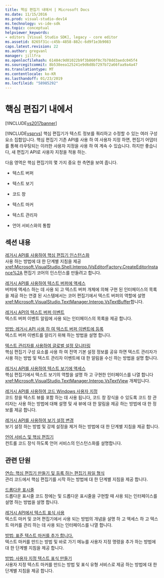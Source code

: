```yaml
---
title: 핵심 편집기 내에서 | Microsoft Docs
ms.date: 11/15/2016
ms.prod: visual-studio-dev14
ms.technology: vs-ide-sdk
ms.topic: conceptual
helpviewer_keywords:
- editors [Visual Studio SDK], legacy - core editor
ms.assetid: 8265f31c-c45b-4858-882c-6d9f1e3b9083
caps.latest.revision: 22
ms.author: gregvanl
manager: jillfra
ms.openlocfilehash: 61484c9d01022b9f3b860f0c7b78dd3aedc045f4
ms.sourcegitcommit: 8b538eea125241e9d6d8b7297b72a66faa9a4a47
ms.translationtype: MT
ms.contentlocale: ko-KR
ms.lasthandoff: 01/23/2019
ms.locfileid: "58985292"
---
```

# <a name="inside-the-core-editor"></a>핵심 편집기 내에서
[!INCLUDE[vs2017banner](../includes/vs2017banner.md)]

[!INCLUDE[vsprvs](../includes/vsprvs-md.md)] 핵심 편집기가 텍스트 정보를 쿼리하고 수정할 수 있는 여러 구성 요소 집합입니다. 핵심 편집기 기존 API를 사용 하 여 사용자 지정 하면, 편집기 어댑터를 통해 라우팅되는 이러한 사용자 지정을 사용 하 여 계속 수 있습니다. 하지만 좋습니다, 새 편집기 API로 사용자 지정을 적용 하는.  
  
 다음 영역은 핵심 편집기의 몇 가지 중요 한 측면을 보여 줍니다.  
  
-   텍스트 버퍼  
  
-   텍스트 보기  
  
-   코드 창  
  
-   텍스트 마커  
  
-   텍스트 관리자  
  
-   언어 서비스와의 통합  
  
## <a name="in-this-section"></a>섹션 내용  
 [레거시 API를 사용하여 핵심 편집기 인스턴스화](../extensibility/instantiating-the-core-editor-by-using-the-legacy-api.md)  
 사용 하는 방법에 대 한 단계별 지침을 제공 <xref:Microsoft.VisualStudio.Shell.Interop.IVsEditorFactory.CreateEditorInstance%2A> 편집기 코어의 인스턴스를 만들려고 합니다.  
  
 [레거시 API를 사용하여 텍스트 버퍼에 액세스](../extensibility/accessing-the-text-buffer-by-using-the-legacy-api.md)  
 버퍼에 액세스 하는 데 사용 되 고 텍스트 버퍼 개체에 의해 구현 된 인터페이스의 목록을 제공 하는 연결 된 시스템에서는 코어 편집기에서 텍스트 버퍼의 역할에 설명 <xref:Microsoft.VisualStudio.TextManager.Interop.VsTextBuffer>합니다.  
  
 [레거시 API의 텍스트 버퍼 이벤트](../extensibility/text-buffer-events-in-the-legacy-api.md)  
 텍스트 버퍼 이벤트 알림에 사용 되는 인터페이스의 목록을 제공 합니다.  
  
 [방법: 레거시 API 사용 하 여 텍스트 버퍼 이벤트에 등록](../extensibility/how-to-register-for-text-buffer-events-with-the-legacy-api.md)  
 텍스트 버퍼 이벤트를 알리기 위해 하는 방법을 설명 합니다.  
  
 [텍스트 관리자를 사용하여 글로벌 설정 모니터링](../extensibility/using-the-text-manager-to-monitor-global-settings.md)  
 핵심 편집기 구성 요소를 사용 하 여 전역 기본 설정 정보를 공유 하면 텍스트 관리자가 사용 하는 방법 및 텍스트 관리자 이벤트에 대 한 알림을 수신 하는 방법을 설명 합니다.  
  
 [레거시 API를 사용하여 텍스트 보기에 액세스](../extensibility/accessing-thetext-view-by-using-the-legacy-api.md)  
 핵심 편집기에서 텍스트 보기의 역할을 설명 하 고 구현한 인터페이스를 나열 합니다 <xref:Microsoft.VisualStudio.TextManager.Interop.VsTextView> 개체입니다.  
  
 [레거시 API를 사용하여 코드 Windows 사용자 지정](../extensibility/customizing-code-windows-by-using-the-legacy-api.md)  
 코드 창을 텍스트 뷰를 포함 하는 데 사용 됩니다, 코드 창 장식을 수 있도록 코드 창 관리자는 사용 하는 방법에 대해 설명 및 새 뷰에 대 한 알림을 제공 하는 방법에 대 한 정보를 제공 합니다.  
  
 [레거시 API를 사용하여 보기 설정 변경](../extensibility/changing-view-settings-by-using-the-legacy-api.md)  
 보기 설정 하는 방법 및 강제 설정을 제거 하는 방법에 대 한 단계별 지침을 제공 합니다.  
  
 [언어 서비스 및 핵심 편집기](../extensibility/language-services-and-the-core-editor.md)  
 컨트롤 코드 장식 하도록 언어 서비스의 인스턴스화를 설명합니다.  
  
## <a name="related-sections"></a>관련 단원  
 [연습: 핵심 편집기 만들기 및 등록 하는 편집기 파일 형식](../extensibility/walkthrough-creating-a-core-editor-and-registering-an-editor-file-type.md)  
 관리 코드에서 핵심 편집기를 시작 하는 방법에 대 한 단계별 지침을 제공 합니다.  
  
 [드롭다운 표시줄](../extensibility/drop-down-bar.md)  
 드롭다운 표시줄 코드 창에는 및 드롭다운 표시줄을 구현할 때 사용 되는 인터페이스를 설명 하는 방법을 설명 합니다.  
  
 [레거시 API에서 텍스트 표식 사용](../extensibility/using-text-markers-with-the-legacy-api.md)  
 텍스트 마커 및 코어 편집기에서 사용 되는 방법의 개념을 설명 하 고 액세스 하 고 텍스트 마커를 관리 하는 데 사용 되는 인터페이스를 나열 합니다.  
  
 [방법: 표준 텍스트 마커를 추가 합니다.](../extensibility/how-to-add-standard-text-markers.md)  
 텍스트 마커를 만드는 방법 및 바로 가기 메뉴를 사용자 지정 명령을 추가 하는 방법에 대 한 단계별 지침을 제공 합니다.  
  
 [방법: 사용자 지정 텍스트 표식 만들기](../extensibility/how-to-create-custom-text-markers.md)  
 사용자 지정 텍스트 마커를 만드는 방법 및 표식 유형 서비스로 제공 하는 방법에 대 한 단계별 지침을 제공 합니다.

